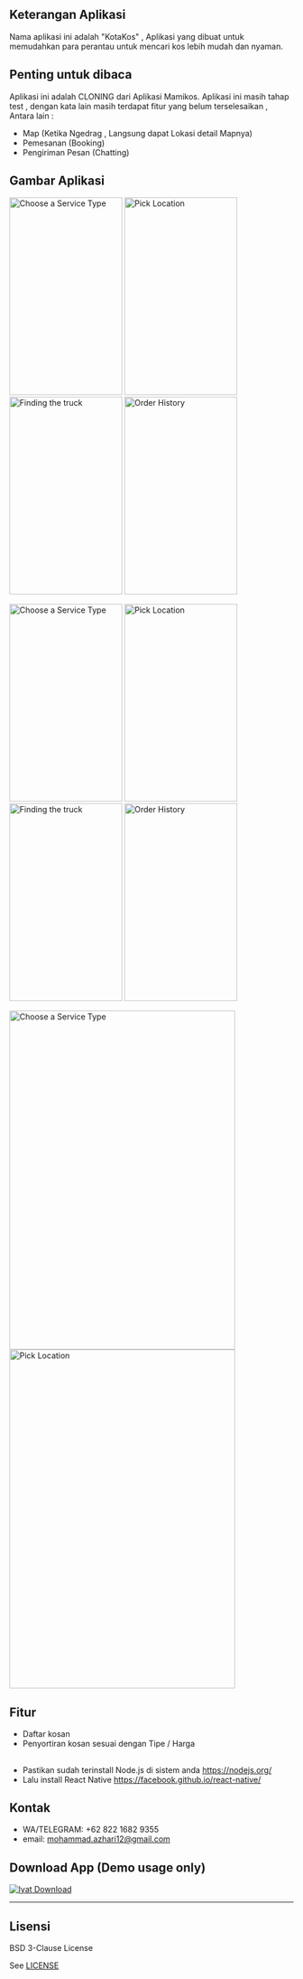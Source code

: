 ## Keterangan Aplikasi
Nama aplikasi ini adalah "KotaKos" , Aplikasi yang dibuat untuk memudahkan para perantau untuk mencari kos lebih mudah dan nyaman.
<br>

## Penting untuk dibaca
Aplikasi ini adalah CLONING dari Aplikasi Mamikos.
Aplikasi ini masih tahap test , dengan kata lain masih terdapat fitur yang belum terselesaikan , Antara lain : 
* Map (Ketika Ngedrag , Langsung dapat Lokasi detail Mapnya)
* Pemesanan (Booking) 
* Pengiriman Pesan (Chatting)

## Gambar Aplikasi
<p float="left">
  <img src="https://github.com/illusi03/projectRN/blob/master/Screenshots/Screenshot_2019-08-29-17-49-43.png" width="200" height="350" alt="Choose a Service Type"/>
  <img src="https://github.com/illusi03/projectRN/blob/master/Screenshots/Screenshot_2019-08-29-17-49-56.png" width="200" height="350" alt="Pick Location"/>
  <img src="https://github.com/illusi03/projectRN/blob/master/Screenshots/Screenshot_2019-08-29-17-50-03.png" width="200" height="350" alt="Finding the truck"/>
  <img src="https://github.com/illusi03/projectRN/blob/master/Screenshots/Screenshot_2019-08-29-17-50-07.png" width="200" height="350" alt="Order History"/>
</p>
<p float="left">
  <img src="https://github.com/illusi03/projectRN/blob/master/Screenshots/Screenshot_2019-08-29-17-50-16.png" width="200" height="350" alt="Choose a Service Type"/>
  <img src="https://github.com/illusi03/projectRN/blob/master/Screenshots/Screenshot_2019-08-29-17-50-23.png" width="200" height="350" alt="Pick Location"/>
  <img src="https://github.com/illusi03/projectRN/blob/master/Screenshots/Screenshot_2019-08-29-17-50-42.png" width="200" height="350" alt="Finding the truck"/>
  <img src="https://github.com/illusi03/projectRN/blob/master/Screenshots/Screenshot_2019-08-29-17-50-56.png" width="200" height="350" alt="Order History"/>
</p>
<p float="left">
  <img src="https://github.com/illusi03/projectRN/blob/master/Screenshots/Screenshot_2019-08-29-17-51-10.png" width="400" height="600" alt="Choose a Service Type"/>
  <img src="https://github.com/illusi03/projectRN/blob/master/Screenshots/Screenshot_2019-08-29-17-51-27.png" width="400" height="600" alt="Pick Location"/>
</p>


## Fitur 
* Daftar kosan
* Penyortiran kosan sesuai dengan Tipe / Harga

## 
* Pastikan sudah terinstall Node.js di sistem anda https://nodejs.org/
* Lalu install React Native https://facebook.github.io/react-native/

## Kontak
* WA/TELEGRAM: +62 822 1682 9355
* email: mohammad.azhari12@gmail.com

## Download App (Demo usage only)
[![Iyat Download](https://i1.wp.com/apkmodsios.com/wp-content/uploads/2018/12/Download-Infinite-Design-3.4.10-Apk.png)](https://drive.google.com/open?id=1t0b_4cgUAi8m89a1_gttDyaBvxixh721)


----

## Lisensi

BSD 3-Clause License

See [LICENSE](LICENSE)
